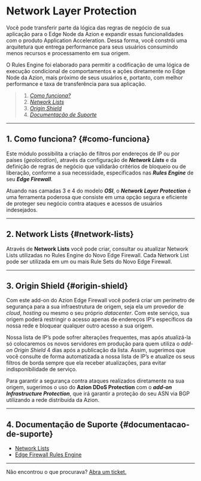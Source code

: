 # Network Layer Protection

Você pode transferir parte da lógica das regras de negócio de sua aplicação para o Edge Node da Azion e expandir essas funcionalidades com o produto Application Acceleration. Dessa forma, você constrói uma arquitetura que entrega performance para seus usuários consumindo menos recursos e processamento em sua origem.

O Rules Engine foi elaborado para permitir a codificação de uma lógica de execução condicional de comportamentos e ações diretamente no Edge Node da Azion, mais próximo de seus usuários e, portanto, com melhor performance e taxa de transferência para sua aplicação.

> 1. *[Como funciona?](#como-funciona)*
> 2. *[Network Lists](#network-lists)*
> 3. *[Origin Shield](#origin-shield)*
> 4. *[Documentação de Suporte](#documentacao-de-suporte)*

---

## 1. Como funciona? {#como-funciona}

Este módulo possibilita a criação de filtros por endereços de IP ou por países (*geolocation*), através da configuração de ***Network Lists*** e da definição de regras de negócio que validarão critérios de bloqueio ou de liberação, conforme a sua necessidade, especificados nas ***Rules Engine*** de seu ***Edge Firewall***.

Atuando nas camadas 3 e 4 do modelo ***OSI***, o ***Network Layer Protection*** é uma ferramenta poderosa que consiste em uma opção segura e eficiente de proteger seu negócio contra ataques e acessos de usuários indesejados. 

---

## 2. Network Lists {#network-lists}

Através de **Network Lists** você pode criar, consultar ou atualizar Network Lists utilizadas no Rules Engine do Novo Edge Firewall. Cada Network List pode ser utilizada em um ou mais Rule Sets do Novo Edge Firewall.

---

## 3. Origin Shield {#origin-shield}

Com este add-on do Azion Edge Firewall você poderá criar um perímetro de segurança para a sua infraestrutura de origem, seja ela um provedor de *cloud*, *hosting* ou mesmo o seu próprio *datacenter*. Com este serviço, sua origem poderá restringir o acesso apenas de endereços IP’s específicos da nossa rede e bloquear qualquer outro acesso a sua origem.

Nossa lista de IP’s pode sofrer alterações frequentes, mas após atualizá-la só colocaremos os novos servidores em produção para quem utiliza o *add-on Origin Shield* 4 dias após a publicação da lista. Assim, sugerimos que você consulte de forma automatizada a nossa lista de IP’s e atualize os seus filtros de borda sempre que ela receber atualizações, para evitar indisponibilidade de serviço.

Para garantir a segurança contra ataques realizados diretamente na sua origem, sugerimos o uso do **Azion DDoS Protection** com o ***add-on Infrastructure Protection***, que irá garantir a proteção do seu ASN via BGP utilizando a rede distribuída da Azion.

---

## 4. Documentação de Suporte {#documentacao-de-suporte}

- [Network Lists](https://www.azion.com/pt-br/docs/produtos/edge-firewall/network-layer-protection/network-lists)
- [Edge Firewall Rules Engine](https://www.azion.com/pt-br/docs/produtos/edge-firewall/rules-engine/)

---

Não encontrou o que procurava? [Abra um ticket.](https://tickets.azion.com/)